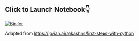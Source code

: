 ## Click to Launch Notebook👇
[![Binder](https://mybinder.org/badge_logo.svg)](https://mybinder.org/v2/gh/aryanNaik123/first-steps-with-python/HEAD)


Adapted from https://jovian.ai/aakashns/first-steps-with-python
